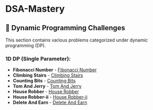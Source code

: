 # DSA-Mastery
## 🎯 Dynamic Programming Challenges

This section contains various problems categorized under dynamic programming (DP).

### 1D DP (Single Parameter):

- **Fibonacci Number** - [Fibonacci Number](https://leetcode.com/problems/fibonacci-number/description/)
- **Climbing Stairs** - [Climbing Stairs](https://leetcode.com/problems/climbing-stairs/description/)
- **Counting Bits** - [Counting Bits](https://leetcode.com/problems/counting-bits/description/)
- **Tom And Jerry** - [Tom And Jerry](https://practice.geeksforgeeks.org/problems/tom-and-jerry1325/1)
- **House Robber** - [House Robber](https://leetcode.com/problems/house-robber/description/)
- **House Robber-ii** - [House Robber-ii](https://leetcode.com/problems/house-robber-ii/)
- **Delete And Earn** - [Delete And Earn](https://leetcode.com/problems/delete-and-earn/)
   
